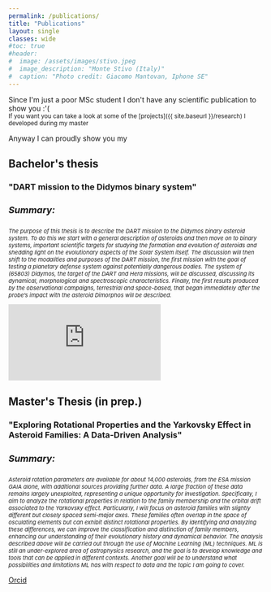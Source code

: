 ```yaml
---
permalink: /publications/
title: "Publications"
layout: single
classes: wide
#toc: true
#header:
#  image: /assets/images/stivo.jpeg
#  image_description: "Monte Stivo (Italy)"
#  caption: "Photo credit: Giacomo Mantovan, Iphone SE"
---
```

<p>Since I'm just a poor MSc student I don't have any scientific publication to show you :'( <br>
<small>If you want you can take a look at some of the [projects]({{ site.baseurl }}/research) I developed during my master</small></p>
<!-- <p> Anyway I can proudly show you my <b>Bachelor's thesis</b>!<br>
<small>If you want you can take a look at some of the [projects](/research/) I developed during my master</small></p> -->
Anyway I can proudly show you my 
<h2>Bachelor's thesis</h2>
<h3> "DART mission to the Didymos binary system" </h3>
<h4 style="font-size:18px"><i>Summary:</i></h4>
<p style="font-size:11px"><i>The purpose of this thesis is to describe the DART mission to the Didymos binary asteroid system. To do this we start with a general description of asteroids and then move on to binary systems, important scientific
targets for studying the formation and evolution of asteroids and shedding light on the evolutionary aspects of the Solar System itself. The discussion will then shift to the modalities and purposes of the DART mission,
the first mission with the goal of testing a planetary defense system against potentially dangerous bodies. The system of (65803) Didymos, the target of the DART and Hera missions, will be discussed, discussing its dynamical,
morphological and spectroscopic characteristics. Finally, the first results produced by the observational campaigns, terrestrial and space-based, that began immediately after the probe’s impact with the asteroid Dimorphos will be
described.</i></p>

<embed src="https://berto70.github.io/assets/files/bertinelli_gabriele_thesis.pdf" type="application/pdf" />

<!-- <h2>Peer-reviewed publications</h2> -->
<p></p>
<h2 id="master"><b>Master's Thesis</b> (in prep.)</h2>
<h3> "Exploring Rotational Properties and the Yarkovsky Effect in Asteroid Families: A Data-Driven Analysis"</h3>
<h4 style="font-size:18px"><i>Summary:</i></h4>
<p style="font-size:11px"><i>Asteroid rotation parameters are available for about 14,000 asteroids, from the ESA mission GAIA alone, with additional sources providing further data. A large fraction of these data remains largely unexploited, representing a unique opportunity for investigation. Specifically, I aim to analyze the rotational properties in relation to the family membership and the orbital drift associated to the Yarkovsky effect.
Particularly, I will focus on asteroid families with slightly different but closely spaced semi-major axes. These families often overlap in the space of osculating elements but can exhibit distinct rotational properties. By identifying and analyzing these differences, we can improve the classification and distinction of family members, enhancing our understanding of their evolutionary history and dynamical behavior. The analysis described above will be carried out through the use of Machine Learning (ML) techniques.
ML is still an under-explored area of astrophysics research, and the goal is to develop knowledge and tools that can be applied in different contexts. Another goal will be to understand what possibilities and limitations ML has with respect to data and the topic I am going to cover.</i></p>


<p></p>
<p>
<span class="fab fa-fw fa-orcid"></span><a href="https://orcid.org/0009-0007-8256-3550">Orcid</a></p>

<!--- <p> 
<link rel="stylesheet" href="https://cdn.jsdelivr.net/gh/jpswalsh/academicons/css/academicons.min.css">
<span class="ai fa-fw ai-google-scholar-square ai-1x"></span><a href="https://scholar.google.com/citations?user=2XiNx-EAAAAJ&hl=en&oi=ao">Google Scholar</a><p> -->
